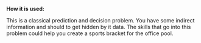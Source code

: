 **How it is used:**

This is a classical prediction and decision problem.
You have some indirect information and should to get hidden by it data.
The skills that go into this problem could help you create a sports bracket for the office pool.
